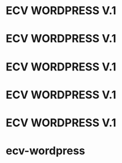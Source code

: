 # ECV WORDPRESS V.1
# ECV WORDPRESS V.1
# ECV WORDPRESS V.1
# ECV WORDPRESS V.1
# ECV WORDPRESS V.1
# ecv-wordpress
